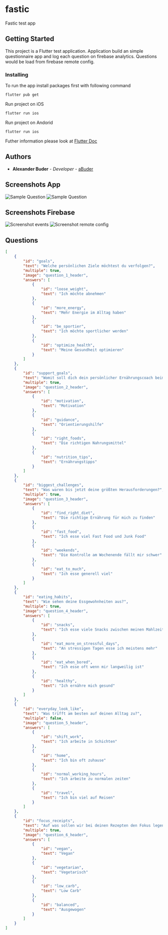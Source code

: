 # fastic

Fastic test app

## Getting Started

This project is a Flutter test application. 
Application build an simple questionnaire app and log each question on firebase 
analytics. Questions would be load from firebase remote config.

### Installing

To run the app install packages first with following command

```
flutter pub get
```

Run project on iOS

```
flutter run ios
```

Run project on Andorid

```
flutter run ios
```

Futher information please look at [Flutter Doc](https://flutter.dev/docs)

## Authors

* **Alexander Buder** - *Developer* - [aBuder](https://github.com/aBuder)

## Screenshots App
![Sample Question](/screenshots/screenshot_1.png)
![Sample Question](screenshots/screenshot_2.png)

## Screenshots Firebase
![Screenshot events](/screenshots/firebase_1.png)
![Screenshot remote config](screenshots/firebase_2.png)

## Questions 

````json
[
    {
        "id": "goals",
        "text": "Welche persönlichen Ziele möchtest du verfolgen?",
        "multiple": true,
        "image": "question_1_header",
        "answers": [
            {
                "id": "loose_weight",
                "text": "Ich möchte abnehmen"
            },
            {
                "id": "more_energy",
                "text": "Mehr Energie im Alltag haben"
            },
            {
                "id": "be_sportier",
                "text": "Ich möchte sportlicher werden"
            },
            {
                "id": "optimize_health",
                "text": "Meine Gesundheit optimieren"
            }
        ]
    },
    {
        "id": "support_goals",
        "text": "Womit soll dich dein persönlicher Ernährungscoach beim erreichen deiner Ziele unterstützen?",
        "multiple": true,
        "image": "question_2_header",
        "answers": [
            {
                "id": "motivation",
                "text": "Motivation"
            },
            {
                "id": "guidance",
                "text": "Orientierungshilfe"
            },
            {
                "id": "right_foods",
                "text": "Die richtigen Nahrungsmittel"
            },
            {
                "id": "nutrition_tips",
                "text": "Ernährungstipps"
            }
        ]
    },
    {
        "id": "biggest_challenges",
        "text": "Was waren bis jetzt deine größten Herausforderungen?",
        "multiple": true,
        "image": "question_3_header",
        "answers": [
            {
                "id": "find_right_diet",
                "text": "Die richtige Ernährung für mich zu finden"
            },
            {
                "id": "fast_food",
                "text": "Ich esse viel Fast Food und Junk Food"
            },
            {
                "id": "weekends",
                "text": "Die Kontrolle am Wochenende fällt mir schwer"
            },
            {
                "id": "eat_to_much",
                "text": "Ich esse generell viel"
            }
        ]
    },
    {
        "id": "eating_habits",
        "text": "Wie sehen deine Essgewohnheiten aus?",
        "multiple": true,
        "image": "question_4_header",
        "answers": [
            {
                "id": "snacks",
                "text": "Ich esse viele Snacks zwischen meinen Mahlzeiten"
            },
            {
                "id": "eat_more_on_stressful_days",
                "text": "An stressigen Tagen esse ich meistens mehr"
            },
            {
                "id": "eat_when_bored",
                "text": "Ich esse oft wenn mir langweilig ist"
            },
            {
                "id": "healthy",
                "text": "Ich ernähre mich gesund"
            }
        ]
    },
    {
        "id": "everyday_look_like",
        "text": "Was trifft am besten auf deinen Alltag zu?",
        "multiple": false,
        "image": "question_5_header",
        "answers": [
            {
                "id": "shift_work",
                "text": "Ich arbeite in Schichten"
            },
            {
                "id": "home",
                "text": "Ich bin oft zuhause"
            },
            {
                "id": "normal_working_hours",
                "text": "Ich arbeite zu normalen zeiten"
            },
            {
                "id": "travel",
                "text": "Ich bin viel auf Reisen"
            }
        ]
    },
    {
        "id": "focus_receipts",
        "text": "Auf was sollen wir bei deinen Rezepten den Fokus legen?",
        "multiple": true,
        "image": "question_6_header",
        "answers": [
            {
                "id": "vegan",
                "text": "Vegan"
            },
            {
                "id": "vegetarian",
                "text": "Vegetarisch"
            },
            {
                "id": "low_carb",
                "text": "Low Carb"
            },
            {
                "id": "balanced",
                "text": "Ausgewogen"
            }
        ]
    }
]

````
